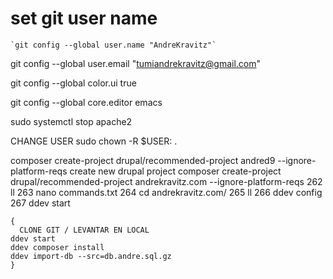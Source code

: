 

# set git user name

	`git config --global user.name "AndreKravitz"`


git config --global user.email "tumiandrekravitz@gmail.com"


git config --global color.ui true


git config --global core.editor emacs


   
sudo systemctl stop apache2

CHANGE USER
sudo chown -R $USER: .




composer create-project drupal/recommended-project andred9 --ignore-platform-reqs
create new drupal project
composer create-project drupal/recommended-project andrekravitz.com --ignore-platform-reqs
  262  ll
  263  nano commands.txt
  264  cd andrekravitz.com/
  265  ll
  266  ddev config
  267  ddev start

```
{
  CLONE GIT / LEVANTAR EN LOCAL
ddev start
ddev composer install
ddev import-db --src=db.andre.sql.gz
}
```